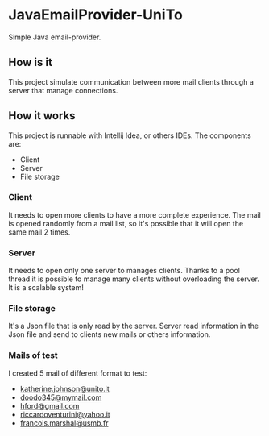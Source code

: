 # JavaEmailProvider-UniTo
Simple Java email-provider.

## How is it
This project simulate communication between more mail clients through a server that manage connections.

## How it works
This project is runnable with Intellij Idea, or others IDEs.
The components are:
* Client
* Server
* File storage

### Client
It needs to open more clients to have a more complete experience.
The mail is opened randomly from a mail list, so it's possible that it will open the same mail 2 times.

### Server
It needs to open only one server to manages clients.
Thanks to a pool thread it is possible to manage many clients without overloading the server. It is a scalable system!

### File storage
It's a Json file that is only read by the server.
Server read information in the Json file and send to clients new mails or others information.

### Mails of test
I created 5 mail of different format to test:

* katherine.johnson@unito.it
* doodo345@mymail.com
* hford@gmail.com
* riccardoventurini@yahoo.it
* francois.marshal@usmb.fr